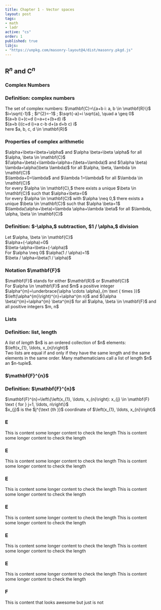 ```yaml
---
title: Chapter 1 - Vector spaces
layout: post
tags:
- math
- ladr
active: "cs"
order: 1
published: true
libjs:
- "https://unpkg.com/masonry-layout@4/dist/masonry.pkgd.js"
---
```

## $\mathbf{R}^{n} \text { and } \mathbf{C}^{n}$
### Complex Numbers
<div class="grid" >
   <div class="card">
      <div class="card__header">
         <h3>Definition: complex numbers</h3>
      </div>
      <div class="card__body">
         The set of complex numbers: $\mathbf{C}=\{a+b i: a, b \in \mathbf{R}\}$<br>
         $i=\sqrt{-1}$ ; $i^{2}=-1$ ; $\sqrt{-a}=i \sqrt{a}, \quad a \geq 0$ <br>
         $(a+b i)+(c+d i)=a+c+(b+d) i$ <br>
         $(a+b i)(c+d i)=a c-b d+(a d+b c) i$ <br>
         here $a, b, c, d \in \mathbf{R}$
      </div>
   </div>
   <div class="card">
      <div class="card__header">
         <h3>Properties of complex arithmetic</h3>
      </div>
      <div class="card__body">
         <p>
            $\alpha+\beta=\beta+\alpha$ and $\alpha \beta=\beta \alpha$ for all $\alpha, \beta \in \mathbf{C}$<br>
            $(\alpha+\beta)+\lambda=\alpha+(\beta+\lambda)$ and $(\alpha \beta) \lambda=\alpha(\beta \lambda)$ for all $\alpha, \beta, \lambda \in \mathbf{C}$<br>
            $\lambda+0=\lambda$ and $\lambda 1=\lambda$ for all $\lambda \in \mathbf{C}$<br>
            for every $\alpha \in \mathbf{C},$ there exists a unique $\beta \in \mathbf{C}$ such that $\alpha+\beta=0$<br>
            for every $\alpha \in \mathbf{C}$ with $\alpha \neq 0,$ there exists a unique $\beta \in \mathbf{C}$ such that $\alpha \beta=1$<br>
            $\lambda(\alpha+\beta)=\lambda \alpha+\lambda \beta$ for all $\lambda, \alpha, \beta \in \mathbf{C}$
         </p>
      </div>
   </div>
   <div class="card">
      <div class="card__header">
         <h3>Definition: $-\alpha,$ subtraction, $1 / \alpha,$ division</h3>
      </div>
      <div class="card__body">
         <p>
            Let $\alpha, \beta \in \mathbf{C}$<br>
            $\alpha+(-\alpha)=0$<br>
            $\beta-\alpha=\beta+(-\alpha)$<br>
            For $\alpha \neq 0$  $\alpha(1 / \alpha)=1$<br>
            $\beta / \alpha=\beta(1 / \alpha)$<br>
         </p>
      </div>
   </div>
   <div class="card">
      <div class="card__header">
         <h3>Notation $\mathbf{F}$</h3>
      </div>
      <div class="card__body">
         <p>
            $\mathbf{F}$ stands for either $\mathbf{R}$ or $\mathbf{C}$<br>
            For $\alpha \in \mathbf{F}$ and $m$ a positive integer<br>
            $\alpha^{m}=\underbrace{\alpha \cdots \alpha}_{m \text { times }}$<br>
            $\left(\alpha^{m}\right)^{n}=\alpha^{m n}$ and $(\alpha \beta)^{m}=\alpha^{m} \beta^{m}$ for all $\alpha, \beta \in \mathbf{F}$ and all positive integers $m, n$
         </p>
      </div>
   </div>
</div>
<h3> Lists</h3>
<div class="grid" >
   <div class="card">
      <div class="card__header">
         <h3>Definition: list, length</h3>
      </div>
      <div class="card__body">
         <p>
            A <i>list</i> of <i>length</i> $n$ is an ordered collection of $n$ elements: <br>
            $\left(x_{1}, \ldots, x_{n}\right)$<br>
            Two lists are equal if and only if they have the same length and the same elements in the same order.
            Many mathematicians call a list of length $n$ an $n-tuple$.
         </p>
      </div>
   </div>
</div>
<h3>$\mathbf{F}^{n}$</h3>
<div class="grid" >
   <div class="card">
      <div class="card__header">
         <h3>Definition: $\mathbf{F}^{n}$</h3>
      </div>
      <div class="card__body">
         <p>
            $\mathbf{F}^{n}=\left\{\left(x_{1}, \ldots, x_{n}\right): x_{j} \in \mathbf{F} \text { for } j=1, \ldots, n\right\}$<br>
            $x_{j}$ is the $j^{\text {th }}$ coordinate of $\left(x_{1}, \ldots, x_{n}\right)$<br>
         </p>
      </div>
   </div>
   <div class="card">
      <div class="card__header">
         <h3>E</h3>
      </div>
      <div class="card__body">
         <p>
            This is content some longer content to check the length                This is content some longer content to check the length
         </p>
      </div>
   </div>
   <div class="card">
      <div class="card__header">
         <h3>E</h3>
      </div>
      <div class="card__body">
         <p>
            This is content some longer content to check the length                This is content some longer content to check the length
         </p>
      </div>
   </div>
   <div class="card">
      <div class="card__header">
         <h3>E</h3>
      </div>
      <div class="card__body">
         <p>
            This is content some longer content to check the length                This is content some longer content to check the length
         </p>
      </div>
   </div>
   <div class="card">
      <div class="card__header">
         <h3>E</h3>
      </div>
      <div class="card__body">
         <p>
            This is content some longer content to check the length                This is content some longer content to check the length
         </p>
      </div>
   </div>
   <div class="card">
      <div class="card__header">
         <h3>E</h3>
      </div>
      <div class="card__body">
         <p>
            This is content some longer content to check the length                This is content some longer content to check the length
         </p>
      </div>
   </div>
   <div class="card">
      <div class="card__header">
         <h3>E</h3>
      </div>
      <div class="card__body">
         <p>
            This is content some longer content to check the length                This is content some longer content to check the length
         </p>
      </div>
   </div>
   <div class="card">
      <div class="card__header">
         <h3>F</h3>
      </div>
      <div class="card__body">
         <p>
            This is content that looks awesome but just is not
         </p>
      </div>
   </div>
</div>
<script>
   var Fasonry = function() {  
     var elem = document.getElementsByClassName('grid');
     var arrayLength = elem.length;
   for (var i = 0; i < arrayLength; i++) {
        var msnry = new Masonry( elem[i], {
       // options
       itemSelector: '.card',
       columnWidth: 345,
       horizontalOrder: true,
       gutter: 60
   
   
     });
       //Do something
   }
   }
   
</script>
